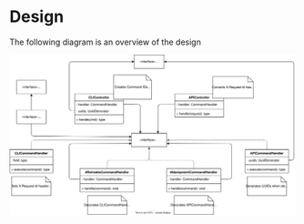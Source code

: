 # Design

The following diagram is an overview of the design

![design](./images/design.drawio.svg)
